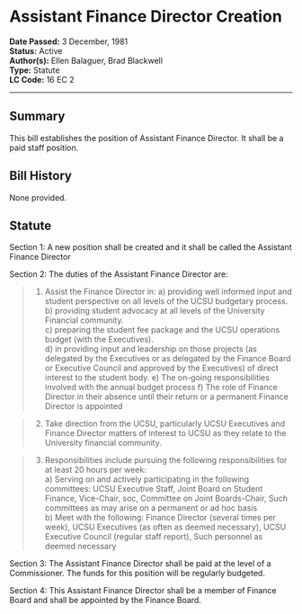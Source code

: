 # Assistant Finance Director Creation
**Date Passed:** 3 December, 1981  
**Status:** Active  
**Author(s):** Ellen Balaguer, Brad Blackwell  
**Type:** Statute  
**LC Code:** 16 EC 2

---

## Summary
This bill establishes the position of Assistant Finance Director. It shall be a paid staff position.

## Bill History
None provided.

## Statute
Section 1: A new position shall be created and it shall be called the Assistant Finance Director

Section 2: The duties of the Assistant Finance Director are:

>1. Assist the Finance Director in:
a) providing well informed input and student perspective on all levels of the UCSU budgetary process.   
b) providing student advocacy at all levels of the University Financial community.   
c) preparing the student fee package and the UCSU operations budget (with the Executives).   
d) in providing input and leadership on those projects (as delegated by the Executives or as delegated by the Finance Board or Executive Council and approved by the Executives) of direct interest to the student body.
e) The on-going responsibilities involved with the annual budget process
f) The role of Finance Director in their absence until their return or a permanent Finance Director is appointed

>2. Take direction from the UCSU, particularly UCSU Executives and Finance Director matters of interest to UCSU as they relate to the University financial community.

>3. Responsibilities include pursuing the following responsibilities for at least 20 hours per week:  
a) Serving on and actively participating in the following committees: UCSU Executive Staff, Joint Board on Student Finance, Vice-Chair, soc, Committee on Joint Boards-Chair, Such committees as may arise on a permanent or ad hoc basis  
b) Meet with the following:  Finance Director (several times per week), UCSU Executives (as often as deemed necessary), UCSU Executive Council (regular staff report), Such personnel as deemed necessary

Section 3: The Assistant Finance Director shall be paid at the level of a Commissioner. The funds for this position will be regularly budgeted.

Section 4: This Assistant Finance Director shall be a member of Finance Board and shall be appointed by the Finance Board.
